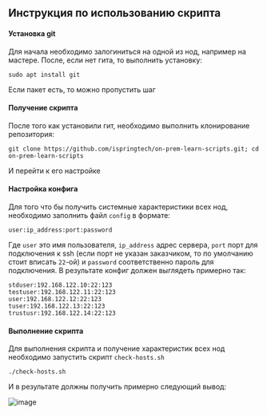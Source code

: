 ## Инструкция по использованию скрипта

#### Установка git
Для начала необходимо залогиниться на одной из нод, например на мастере. После, если нет гита, то выполнить установку:

```sudo apt install git```

Если пакет есть, то можно пропустить шаг

#### Получение скрипта
После того как установили гит, необходимо выполнить клонирование репозитория:

```git clone https://github.com/ispringtech/on-prem-learn-scripts.git; cd on-prem-learn-scripts```

И перейти к его настройке

#### Настройка конфига
Для того что бы получить системные характеристики всех нод, необходимо заполнить файл `config` в формате:

```
user:ip_address:port:password
```

Где `user` это имя пользователя, `ip_address` адрес сервера, `port` порт для подключения к ssh (если порт не указан заказчиком, то по умолчанию стоит вписать `22`-ой) и `password` соответственно пароль для подключения.
В результате конфиг должен выглядеть примерно так:

```
stduser:192.168.122.10:22:123
testuser:192.168.122.11:22:123
user:192.168.122.12:22:123
tuser:192.168.122.13:22:123
trustusr:192.168.122.14:22:123
```

#### Выполнение скрипта
Для выполнения скрипта и получение характеристик всех нод необходимо запустить скрипт `check-hosts.sh`

```
./check-hosts.sh
```

И в результате должны получить примерно следующий вывод:

![image](https://user-images.githubusercontent.com/88158708/143863596-580d8f86-4436-4ff8-930f-0bb1e44e12e7.png)
